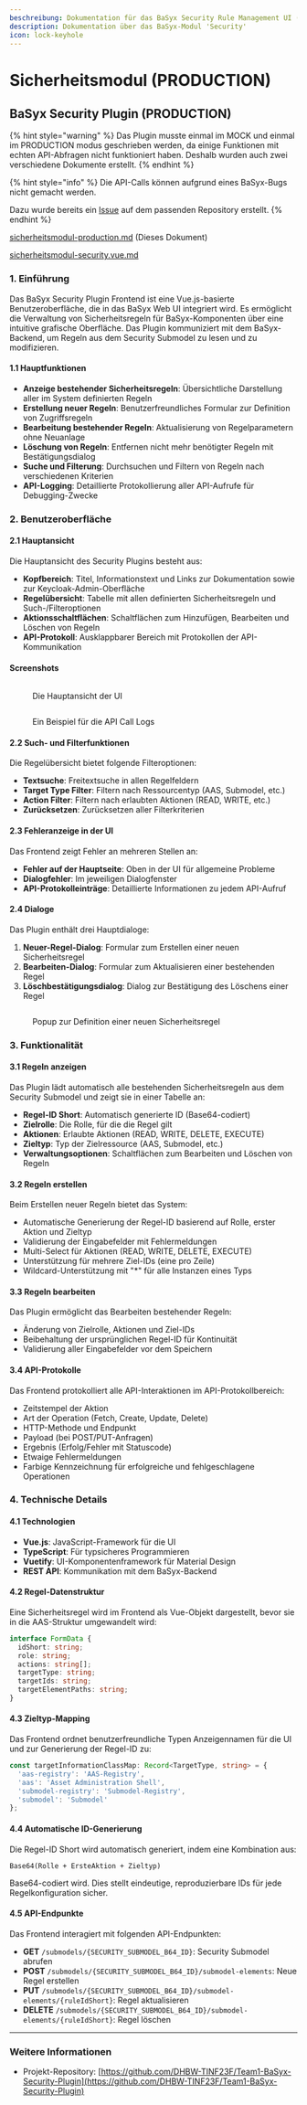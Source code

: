 ```yaml
---
beschreibung: Dokumentation für das BaSyx Security Rule Management UI (Security.vue)
description: Dokumentation über das BaSyx-Modul 'Security'
icon: lock-keyhole
---
```


# Sicherheitsmodul (PRODUCTION)

## BaSyx Security Plugin (PRODUCTION)

{% hint style="warning" %}
Das Plugin musste einmal im MOCK und einmal im PRODUCTION modus geschrieben werden, da einige Funktionen mit echten API-Abfragen nicht funktioniert haben. Deshalb wurden auch zwei verschiedene Dokumente erstellt.
{% endhint %}

{% hint style="info" %}
Die API-Calls können aufgrund eines BaSyx-Bugs nicht gemacht werden.

Dazu wurde bereits ein [Issue](https://github.com/eclipse-basyx/basyx-java-server-sdk/issues/707) auf dem passenden Repository erstellt.
{% endhint %}



[sicherheitsmodul-production.md](sicherheitsmodul-production.md "mention") (Dieses Dokument)

[sicherheitsmodul-security.vue.md](sicherheitsmodul-security.vue.md "mention")

### 1. Einführung

Das BaSyx Security Plugin Frontend ist eine Vue.js-basierte Benutzeroberfläche, die in das BaSyx Web UI integriert wird. Es ermöglicht die Verwaltung von Sicherheitsregeln für BaSyx-Komponenten über eine intuitive grafische Oberfläche. Das Plugin kommuniziert mit dem BaSyx-Backend, um Regeln aus dem Security Submodel zu lesen und zu modifizieren.

#### 1.1 Hauptfunktionen

* **Anzeige bestehender Sicherheitsregeln**: Übersichtliche Darstellung aller im System definierten Regeln
* **Erstellung neuer Regeln**: Benutzerfreundliches Formular zur Definition von Zugriffsregeln
* **Bearbeitung bestehender Regeln**: Aktualisierung von Regelparametern ohne Neuanlage
* **Löschung von Regeln**: Entfernen nicht mehr benötigter Regeln mit Bestätigungsdialog
* **Suche und Filterung**: Durchsuchen und Filtern von Regeln nach verschiedenen Kriterien
* **API-Logging**: Detaillierte Protokollierung aller API-Aufrufe für Debugging-Zwecke

### 2. Benutzeroberfläche

#### 2.1 Hauptansicht

Die Hauptansicht des Security Plugins besteht aus:

* **Kopfbereich**: Titel, Informationstext und Links zur Dokumentation sowie zur Keycloak-Admin-Oberfläche
* **Regelübersicht**: Tabelle mit allen definierten Sicherheitsregeln und Such-/Filteroptionen
* **Aktionsschaltflächen**: Schaltflächen zum Hinzufügen, Bearbeiten und Löschen von Regeln
* **API-Protokoll**: Ausklappbarer Bereich mit Protokollen der API-Kommunikation

#### Screenshots

<figure><img src="../.gitbook/assets/image.png" alt=""><figcaption><p>Die Hauptansicht der UI</p></figcaption></figure>

<figure><img src="../.gitbook/assets/Screenshot 2025-05-08 at 12-10-37 AAS UI.png" alt=""><figcaption><p>Ein Beispiel für die API Call Logs</p></figcaption></figure>

#### 2.2 Such- und Filterfunktionen

Die Regelübersicht bietet folgende Filteroptionen:

* **Textsuche**: Freitextsuche in allen Regelfeldern
* **Target Type Filter**: Filtern nach Ressourcentyp (AAS, Submodel, etc.)
* **Action Filter**: Filtern nach erlaubten Aktionen (READ, WRITE, etc.)
* **Zurücksetzen**: Zurücksetzen aller Filterkriterien

#### 2.3 Fehleranzeige in der UI

Das Frontend zeigt Fehler an mehreren Stellen an:

* **Fehler auf der Hauptseite**: Oben in der UI für allgemeine Probleme
* **Dialogfehler**: Im jeweiligen Dialogfenster
* **API-Protokolleinträge**: Detaillierte Informationen zu jedem API-Aufruf

#### 2.4 Dialoge

Das Plugin enthält drei Hauptdialoge:

1. **Neuer-Regel-Dialog**: Formular zum Erstellen einer neuen Sicherheitsregel
2. **Bearbeiten-Dialog**: Formular zum Aktualisieren einer bestehenden Regel
3. **Löschbestätigungsdialog**: Dialog zur Bestätigung des Löschens einer Regel

<figure><img src="../.gitbook/assets/Screenshot 2025-04-25 at 14-23-43 AAS UI.png" alt=""><figcaption><p>Popup zur Definition einer neuen Sicherheitsregel</p></figcaption></figure>

### 3. Funktionalität

#### 3.1 Regeln anzeigen

Das Plugin lädt automatisch alle bestehenden Sicherheitsregeln aus dem Security Submodel und zeigt sie in einer Tabelle an:

* **Regel-ID Short**: Automatisch generierte ID (Base64-codiert)
* **Zielrolle**: Die Rolle, für die die Regel gilt
* **Aktionen**: Erlaubte Aktionen (READ, WRITE, DELETE, EXECUTE)
* **Zieltyp**: Typ der Zielressource (AAS, Submodel, etc.)
* **Verwaltungsoptionen**: Schaltflächen zum Bearbeiten und Löschen von Regeln

#### 3.2 Regeln erstellen

Beim Erstellen neuer Regeln bietet das System:

* Automatische Generierung der Regel-ID basierend auf Rolle, erster Aktion und Zieltyp
* Validierung der Eingabefelder mit Fehlermeldungen
* Multi-Select für Aktionen (READ, WRITE, DELETE, EXECUTE)
* Unterstützung für mehrere Ziel-IDs (eine pro Zeile)
* Wildcard-Unterstützung mit "\*" für alle Instanzen eines Typs

#### 3.3 Regeln bearbeiten

Das Plugin ermöglicht das Bearbeiten bestehender Regeln:

* Änderung von Zielrolle, Aktionen und Ziel-IDs
* Beibehaltung der ursprünglichen Regel-ID für Kontinuität
* Validierung aller Eingabefelder vor dem Speichern

#### 3.4 API-Protokolle

Das Frontend protokolliert alle API-Interaktionen im API-Protokollbereich:

* Zeitstempel der Aktion
* Art der Operation (Fetch, Create, Update, Delete)
* HTTP-Methode und Endpunkt
* Payload (bei POST/PUT-Anfragen)
* Ergebnis (Erfolg/Fehler mit Statuscode)
* Etwaige Fehlermeldungen
* Farbige Kennzeichnung für erfolgreiche und fehlgeschlagene Operationen

### 4. Technische Details

#### 4.1 Technologien

* **Vue.js**: JavaScript-Framework für die UI
* **TypeScript**: Für typsicheres Programmieren
* **Vuetify**: UI-Komponentenframework für Material Design
* **REST API**: Kommunikation mit dem BaSyx-Backend

#### 4.2 Regel-Datenstruktur

Eine Sicherheitsregel wird im Frontend als Vue-Objekt dargestellt, bevor sie in die AAS-Struktur umgewandelt wird:

```typescript
interface FormData {
  idShort: string;
  role: string;
  actions: string[];
  targetType: string;
  targetIds: string;
  targetElementPaths: string;
}
```

#### 4.3 Zieltyp-Mapping

Das Frontend ordnet benutzerfreundliche Typen Anzeigennamen für die UI und zur Generierung der Regel-ID zu:

```typescript
const targetInformationClassMap: Record<TargetType, string> = {
  'aas-registry': 'AAS-Registry',
  'aas': 'Asset Administration Shell',
  'submodel-registry': 'Submodel-Registry',
  'submodel': 'Submodel'
};
```

#### 4.4 Automatische ID-Generierung

Die Regel-ID Short wird automatisch generiert, indem eine Kombination aus:

```
Base64(Rolle + ErsteAktion + Zieltyp)
```

Base64-codiert wird. Dies stellt eindeutige, reproduzierbare IDs für jede Regelkonfiguration sicher.

#### 4.5 API-Endpunkte

Das Frontend interagiert mit folgenden API-Endpunkten:

* **GET** `/submodels/{SECURITY_SUBMODEL_B64_ID}`: Security Submodel abrufen
* **POST** `/submodels/{SECURITY_SUBMODEL_B64_ID}/submodel-elements`: Neue Regel erstellen
* **PUT** `/submodels/{SECURITY_SUBMODEL_B64_ID}/submodel-elements/{ruleIdShort}`: Regel aktualisieren
* **DELETE** `/submodels/{SECURITY_SUBMODEL_B64_ID}/submodel-elements/{ruleIdShort}`: Regel löschen

***

### Weitere Informationen

* Projekt-Repository: [https://github.com/DHBW-TINF23F/Team1-BaSyx-Security-Plugin](https://github.com/DHBW-TINF23F/Team1-BaSyx-Security-Plugin)
